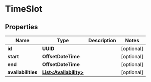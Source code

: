 

# TimeSlot


## Properties

| Name | Type | Description | Notes |
|------------ | ------------- | ------------- | -------------|
|**id** | **UUID** |  |  [optional] |
|**start** | **OffsetDateTime** |  |  [optional] |
|**end** | **OffsetDateTime** |  |  [optional] |
|**availabilities** | [**List&lt;Availability&gt;**](Availability.md) |  |  [optional] |



